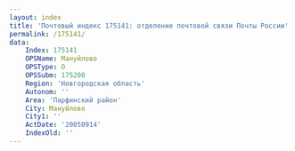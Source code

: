 ```yaml
---
layout: index
title: 'Почтовый индекс 175141: отделение почтовой связи Почты России'
permalink: /175141/
data:
    Index: 175141
    OPSName: Мануйлово
    OPSType: О
    OPSSubm: 175200
    Region: 'Новгородская область'
    Autonom: ''
    Area: 'Парфинский район'
    City: Мануйлово
    City1: ''
    ActDate: '20050914'
    IndexOld: ''
---
```


